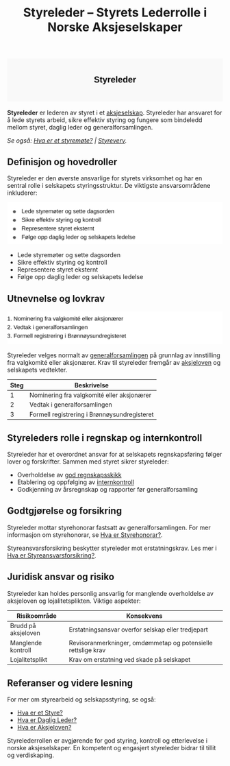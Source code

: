﻿---
title: "Styreleder – Styrets Lederrolle i Norske Aksjeselskaper"
seoTitle: "Styreleder “ Styrets Lederrolle i Norske Aksjeselskaper"
description: '![Styreleder](styreleder-image.svg)'
summary: Lederen av styret har ansvar for å lede styrets arbeid, sikre god styring og samhandling med daglig leder og generalforsamlingen. Artikkelen forklarer valg, ansvar og krav.
---

![Styreleder](styreleder-image.svg)

**Styreleder** er lederen av styret i et [aksjeselskap](/blogs/regnskap/hva-er-et-aksjeselskap "Hva er et Aksjeselskap? Komplett Guide til AS og Selskapsrett"). Styreleder har ansvaret for å lede styrets arbeid, sikre effektiv styring og fungere som bindeledd mellom styret, daglig leder og generalforsamlingen.

*Se også: [Hva er et styremøte?](/blogs/regnskap/hva-er-et-styremote "Hva er et styremøte? Guide til Møter, Protokoller og Prosess") | [Styreverv](/blogs/regnskap/styreverv "Styreverv: Roller, Ansvar og Fordeler ved Styreverv i Norske Selskaper").*

## Definisjon og hovedroller

Styreleder er den øverste ansvarlige for styrets virksomhet og har en sentral rolle i selskapets styringsstruktur. De viktigste ansvarsområdene inkluderer:

![Styreleders ansvar](styreleder-ansvar.svg)

* Lede styremøter og sette dagsorden
* Sikre effektiv styring og kontroll
* Representere styret eksternt
* Følge opp daglig leder og selskapets ledelse

## Utnevnelse og lovkrav

![Utnevnelse av styreleder](styreleder-utnevnelse.svg)

Styreleder velges normalt av [generalforsamlingen](/blogs/regnskap/hva-er-generalforsamling "Hva er Generalforsamling? Komplett Guide til Generalforsamling og Beslutningsprosesser") på grunnlag av innstilling fra valgkomité eller aksjonærer. Krav til styreleder fremgår av [aksjeloven](/blogs/regnskap/hva-er-aksjeloven "Hva er Aksjeloven? Regler for Aksjeselskaper i Norge") og selskapets vedtekter.

| Steg | Beskrivelse |
|-----|-------------|
| 1   | Nominering fra valgkomité eller aksjonærer |
| 2   | Vedtak i generalforsamlingen |
| 3   | Formell registrering i Brønnøysundregisteret |

## Styreleders rolle i regnskap og internkontroll

Styreleder har et overordnet ansvar for at selskapets regnskapsføring følger lover og forskrifter. Sammen med styret sikrer styreleder:

* Overholdelse av [god regnskapsskikk](/blogs/regnskap/hva-er-god-regnskapsskikk "Hva er God Regnskapsskikk? Prinsipper og Praktisk Anvendelse")
* Etablering og oppfølging av [internkontroll](/blogs/regnskap/hva-er-internkontroll "Hva er Internkontroll? Systemer for Risikoforvaltning og Compliance")
* Godkjenning av årsregnskap og rapporter før generalforsamling

## Godtgjørelse og forsikring

Styreleder mottar styrehonorar fastsatt av generalforsamlingen. For mer informasjon om styrehonorar, se [Hva er Styrehonorar?](/blogs/regnskap/styrehonorar "Styrehonorar i aksjeselskap: Regelverk, Beregning og Bokføring").

Styreansvarsforsikring beskytter styreleder mot erstatningskrav. Les mer i [Hva er Styreansvarsforsikring?](/blogs/regnskap/styreansvarsforsikring "Hva er Styreansvarsforsikring? En Guide til Styremedlemsforsikring i Norge").

## Juridisk ansvar og risiko

Styreleder kan holdes personlig ansvarlig for manglende overholdelse av aksjeloven og lojalitetsplikten. Viktige aspekter:

| Risikoområde       | Konsekvens                                                         |
|--------------------|---------------------------------------------------------------------|
| Brudd på aksjeloven | Erstatningsansvar overfor selskap eller tredjepart                 |
| Manglende kontroll | Revisoranmerkninger, omdømmetap og potensielle rettslige krav      |
| Lojalitetsplikt    | Krav om erstatning ved skade på selskapet                          |

## Referanser og videre lesning

For mer om styrearbeid og selskapsstyring, se også:

* [Hva er et Styre?](/blogs/regnskap/hva-er-styre "Hva er et Styre? Ansvar og Oppgaver i Aksjeselskap")
* [Hva er Daglig Leder?](/blogs/regnskap/hva-er-daglig-leder "Hva er Daglig Leder? Rolle, Ansvar og Regnskapsmessige Forpliktelser")
* [Hva er Aksjeloven?](/blogs/regnskap/hva-er-aksjeloven "Hva er Aksjeloven? Regler for Aksjeselskaper i Norge")

Styrelederrollen er avgjørende for god styring, kontroll og etterlevelse i norske aksjeselskaper. En kompetent og engasjert styreleder bidrar til tillit og verdiskaping.










